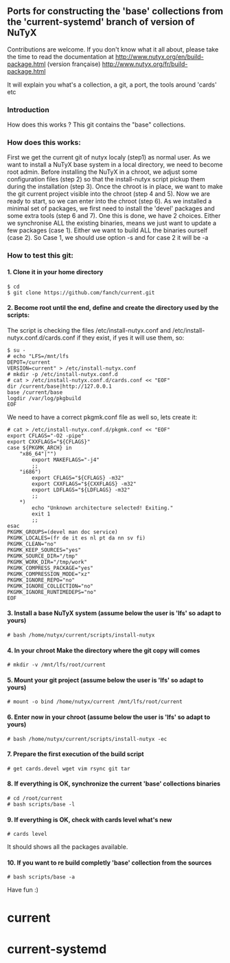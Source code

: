 ## Ports for constructing the 'base'  collections from the 'current-systemd' branch of version of NuTyX

Contributions are welcome. If you don't know what it all about, please take the time to read the documentation at
http://www.nutyx.org/en/build-package.html
(version française)
http://www.nutyx.org/fr/build-package.html

It will explain you what's a collection, a git, a port, the tools around 'cards' etc
### Introduction
How does this works ? This git contains the "base" collections. 

### How does this works:
First we get the current git of nutyx localy (step1) as normal user. As we want to install a NuTyX base system in a local directory, we need to become root admin. Before installing the NuTyX in a chroot, we adjust some configuration files (step 2) so that the install-nutyx script pickup them during the installation (step 3). Once the chroot is in place, we want to make the git current project visible into the chroot (step 4 and 5). Now we are ready to start, so we can enter into the chroot (step 6). As we installed a minimal set of packages, we first need to install the 'devel' packages and some extra tools (step 6 and 7). One this is done, we have 2 choices. Either we synchronise ALL the existing binaries, means we just want to update a few packages (case 1). Either we want to build ALL the binaries ourself (case 2). So Case 1, we should use option -s and for case 2 it will be -a
### How to test this git:

#### 1. Clone it in your home directory

    $ cd
    $ git clone https://github.com/fanch/current.git
	
#### 2. Become root until the end, define and create the directory used by the scripts:

 The script is checking the files /etc/install-nutyx.conf and /etc/install-nutyx.conf.d/cards.conf if they exist, if yes it will use them, so:

    $ su -
    # echo "LFS=/mnt/lfs
    DEPOT=/current
    VERSION=current" > /etc/install-nutyx.conf
    # mkdir -p /etc/install-nutyx.conf.d
    # cat > /etc/install-nutyx.conf.d/cards.conf << "EOF"
    dir /current/base|http://127.0.0.1
    base /current/base
    logdir /var/log/pkgbuild
    EOF
 We need to have a correct pkgmk.conf file as well so, lets create it:

    # cat > /etc/install-nutyx.conf.d/pkgmk.conf << "EOF"
    export CFLAGS="-O2 -pipe"
    export CXXFLAGS="${CFLAGS}"
    case ${PKGMK_ARCH} in
        "x86_64"|"")
            export MAKEFLAGS="-j4"
            ;;
        "i686")
            export CFLAGS="${CFLAGS} -m32"
            export CXXFLAGS="${CXXFLAGS} -m32"
            export LDFLAGS="${LDFLAGS} -m32"
            ;;
        *)
            echo "Unknown architecture selected! Exiting."
            exit 1
            ;;
    esac
    PKGMK_GROUPS=(devel man doc service)
    PKGMK_LOCALES=(fr de it es nl pt da nn sv fi)
    PKGMK_CLEAN="no"
    PKGMK_KEEP_SOURCES="yes"
    PKGMK_SOURCE_DIR="/tmp"
    PKGMK_WORK_DIR="/tmp/work"
    PKGMK_COMPRESS_PACKAGE="yes"
    PKGMK_COMPRESSION_MODE="xz"
    PKGMK_IGNORE_REPO="no"
    PKGMK_IGNORE_COLLECTION="no"
    PKGMK_IGNORE_RUNTIMEDEPS="no"
    EOF


#### 3. Install a base NuTyX system (assume below the user is 'lfs' so adapt to yours)

    # bash /home/nutyx/current/scripts/install-nutyx

#### 4. In your chroot Make the directory where the git copy will comes

    # mkdir -v /mnt/lfs/root/current

#### 5. Mount your git project (assume below the user is 'lfs' so adapt to yours)

    # mount -o bind /home/nutyx/current /mnt/lfs/root/current
	
#### 6. Enter now in your chroot (assume below the user is 'lfs' so adapt to yours)

    # bash /home/nutyx/current/scripts/install-nutyx -ec

#### 7. Prepare the first execution of the build script

    # get cards.devel wget vim rsync git tar
 
#### 8. If everything is OK, synchronize the current 'base' collections binaries

    # cd /root/current
    # bash scripts/base -l

#### 9. If everything is OK, check with cards level what's new

    # cards level

 It should shows all the packages available.

#### 10. If you want to re build completly 'base' collection from the sources 

    # bash scripts/base -a


Have fun :)
# current
# current-systemd
